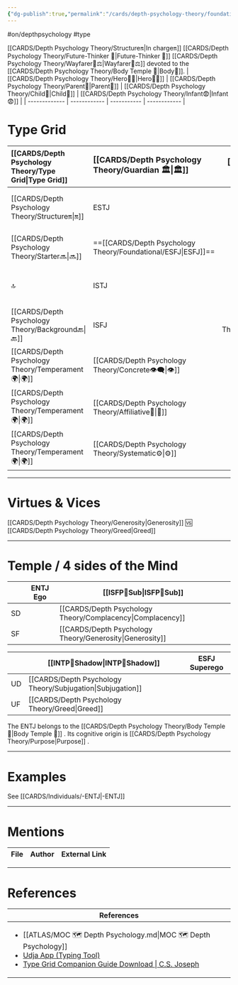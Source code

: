 ```yaml
---
{"dg-publish":true,"permalink":"/cards/depth-psychology-theory/foundational/entj/","created":"2023-01-05T15:27:16.947+01:00","updated":"2023-04-29T13:31:25.744+02:00"}
---
```


#on/depthpsychology  #type 

[[CARDS/Depth Psychology Theory/Structure🔛\|In charge🔛]] [[CARDS/Depth Psychology Theory/Future-Thinker 🔮\|Future-Thinker 🔮]] [[CARDS/Depth Psychology Theory/Wayfarer🌠⚖️\|Wayfarer🌠⚖️]] devoted to the [[CARDS/Depth Psychology Theory/Body Temple 🌳\|Body🌳]]. 
| [[CARDS/Depth Psychology Theory/Hero🦸‍♂️\|Hero🦸‍♂️]] | [[CARDS/Depth Psychology Theory/Parent🤨\|Parent🤨]] | [[CARDS/Depth Psychology Theory/Child👼\|Child👼]] | [[CARDS/Depth Psychology Theory/Infant😨\|Infant😨]] |
| ------------- | ------------ | ----------- | ------------ |

# Type Grid 
| [[CARDS/Depth Psychology Theory/Type Grid\|Type Grid]]                     | <font size="4"> [[CARDS/Depth Psychology Theory/Guardian 🏛️\|🏛️]]</font>   |  <font size="4"> [[CARDS/Depth Psychology Theory/Artisan 🧰\|🧰]]</font>   | <font size="4"> 🔮</font> | <font size="4"> [[CARDS/Depth Psychology Theory/Idealist🦄\|🦄]]</font>    | [[CARDS/Depth Psychology Theory/Interaction Style💬\|💬]]                      |   [[CARDS/Depth Psychology Theory/Interaction Style💬\|💬]]                           |   [[CARDS/Depth Psychology Theory/Interaction Style💬\|💬]]                    |
|:-------------------- |:--------------------- |:---------------------:|:------------------------- |:--------------------- |:--------------------- |:-------------------------- |:--------------------- |
| [[CARDS/Depth Psychology Theory/Structure🔛\|🔛]]  | ESTJ       |    ESTP       |==[[CARDS/Depth Psychology Theory/Foundational/ENTJ\|ENTJ]]==              |ENFJ          | [[CARDS/Depth Psychology Theory/Direct➡️\|➡️]]      | [[CARDS/Depth Psychology Theory/Initiating👋\|👋]]       | [[CARDS/Depth Psychology Theory/Outcome🏆\|🎯]]     |
| [[CARDS/Depth Psychology Theory/Starter🔜\|🔜]]    | ==[[CARDS/Depth Psychology Theory/Foundational/ESFJ\|ESFJ]]==     | ESFP      |ENTP               | ENFP           | [[CARDS/Depth Psychology Theory/Informative↪️\|↪️]] | [[CARDS/Depth Psychology Theory/Initiating👋\|👋]]       | [[CARDS/Depth Psychology Theory/Progression🏃\|🚧]] |
| 🔝   | ISTJ             |   ISTP   | INTJ            | INFJ           | [[CARDS/Depth Psychology Theory/Direct➡️\|➡️]]      | [[CARDS/Depth Psychology Theory/Responding🧘‍♂️\|🧘‍♂️]] | [[CARDS/Depth Psychology Theory/Progression🏃\|🚧]] |
| [[CARDS/Depth Psychology Theory/Background🔙\|🔙]] | ISFJ           |    ==[[CARDS/Depth Psychology Theory/Foundational/ISFP\|ISFP]]==   | ==[[CARDS/Depth Psychology Theory/Foundational/INTP\|INTP]]==             | INFP          | [[CARDS/Depth Psychology Theory/Informative↪️\|↪️]] | [[CARDS/Depth Psychology Theory/Responding🧘‍♂️\|🧘‍♂️]] | [[CARDS/Depth Psychology Theory/Outcome🏆\|🎯]]     |
|  [[CARDS/Depth Psychology Theory/Temperament🌍\|🌍]]                     | [[CARDS/Depth Psychology Theory/Concrete👁️‍🗨️\|👁️]] | [[CARDS/Depth Psychology Theory/Concrete👁️‍🗨️\|👁️]] | [[CARDS/Depth Psychology Theory/Abstract🧲\|🧲]]        | [[CARDS/Depth Psychology Theory/Abstract🧲\|🧲]]    |                       |                            |                       |
|  [[CARDS/Depth Psychology Theory/Temperament🌍\|🌍]]                     | [[CARDS/Depth Psychology Theory/Affiliative🐜\|🐜]] |  [[CARDS/Depth Psychology Theory/Pragmatic🦊\|🦊]]  | [[CARDS/Depth Psychology Theory/Pragmatic🦊\|🦊]]       | [[CARDS/Depth Psychology Theory/Affiliative🐜\|🐜]] |                       |                            |                       |
|  [[CARDS/Depth Psychology Theory/Temperament🌍\|🌍]]                     | [[CARDS/Depth Psychology Theory/Systematic⚙️\|⚙️]]  |  [[CARDS/Depth Psychology Theory/Interest👀\|👀]]   | [[CARDS/Depth Psychology Theory/Systematic⚙️\|⚙️]]      | [[CARDS/Depth Psychology Theory/Interest👀\|👀]]    |                       |                            |                       |

---
# Virtues & Vices
[[CARDS/Depth Psychology Theory/Generosity\|Generosity]] 🆚 [[CARDS/Depth Psychology Theory/Greed\|Greed]] 

---
# Temple / 4 sides of the Mind
|  | ENTJ Ego          | [[ISFP🤸Sub\|ISFP🤸Sub]] |
| ------------ | ----------------- | ----------------- |
| SD           |                   | [[CARDS/Depth Psychology Theory/Complacency\|Complacency]]   |
| SF           |                   | [[CARDS/Depth Psychology Theory/Generosity\|Generosity]]     |

|     | [[INTP👤Shadow\|INTP👤Shadow]] | ESFJ Superego |
| --- | ---------------- | ------------- |
| UD  | [[CARDS/Depth Psychology Theory/Subjugation\|Subjugation]]   |               |
| UF  | [[CARDS/Depth Psychology Theory/Greed\|Greed]]   |               |

The ENTJ belongs to the [[CARDS/Depth Psychology Theory/Body Temple 🌳\|Body Temple 🌳]]   .
Its cognitive origin is [[CARDS/Depth Psychology Theory/Purpose\|Purpose]] .

---
# Examples 
See [[CARDS/Individuals/-ENTJ\|-ENTJ]] 

---
# Mentions
| File | Author | External Link |
| ---- | ------ | ------------- |

---
# References
| References                                                                                                                                                                                                                                                           |
| -------------------------------------------------------------------------------------------------------------------------------------------------------------------------------------------------------------------------------------------------------------------- |
| <ul><li>[[ATLAS/MOC 🗺️ Depth Psychology.md\\|MOC 🗺️ Depth Psychology]]</li><li>[Udja App (Typing Tool)](https://www.udja.app/#/)</li><li>[Type Grid Companion Guide Download \\| C.S. Joseph](https://csjoseph.life/type-grid-companion-guide-download/)</li></ul> |








